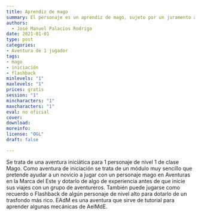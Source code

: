 ```yaml
---
title: Aprendiz de mago
summary: El personaje es un aprendiz de mago, sujeto por un juramento a su maestro. El personaje se encuentra próximo a superar su Prueba del Aprendiz. De superarla, se convertirá en un mago completo, un igual entre los magos de la Marca. Ignoram es un maestro duro, pero justo, que presiona al personaje con pruebas para que mejore.
authors:
  - José Manuel Palacios Rodrigo
date: 2021-01-01
type: post
categories:
- Aventura de 1 jugador
tags:
- mago
- iniciación
- flashback
minlevels: "1"
maxlevels: "1"
prices: gratis
session: "1"
mincharacters: "1"
maxcharacters: "1"
eval: no oficial
cover: 
download: 
moreinfo: 
license: "OGL"
draft: false

---
```


Se trata de una aventura iniciática para 1 personaje de nivel 1 de clase Mago. Como aventura de iniciación se trata de un módulo muy sencillo que pretende ayudar a un novicio a jugar con un personaje mago en Aventuras en la Marca del Este y dotarlo de algo de experiencia antes de que inicie sus viajes con un grupo de aventureros. También puede jugarse como recuerdo o Flashback de algún personaje de nivel alto para dotarlo de un trasfondo más rico. EAdM es una aventura que sirve de tutorial para aprender algunas mecánicas de AelMdE.
